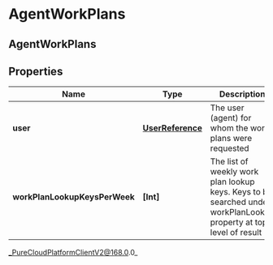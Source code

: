 # AgentWorkPlans

## AgentWorkPlans

## Properties

|Name | Type | Description | Notes|
|------------ | ------------- | ------------- | -------------|
| **user** | [**UserReference**](UserReference) | The user (agent) for whom the work plans were requested | |
| **workPlanLookupKeysPerWeek** | **[Int]** | The list of weekly work plan lookup keys. Keys to be searched under workPlanLookup property at top level of result | |



_PureCloudPlatformClientV2@168.0.0_
